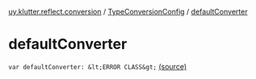 [uy.klutter.reflect.conversion](../index.md) / [TypeConversionConfig](index.md) / [defaultConverter](.)


# defaultConverter

`var defaultConverter: &lt;ERROR CLASS&gt;` [(source)](https://github.com/kohesive/klutter/blob/master/reflect-core-jdk6/src/main/kotlin/uy/klutter/reflect/conversion/Converters.kt#L20)


